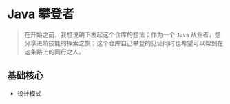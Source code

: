 # Java 攀登者

> 在开始之前，我想说明下发起这个仓库的想法；作为一个 `Java` 从业者，想分享进阶技能的探索之旅；这个仓库自己攀登的见证同时也希望可以帮到在这条路上的同行之人。



## 基础核心

- 设计模式

